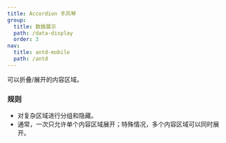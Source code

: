 ```yaml
---
title: Accordion 手风琴
group:
  title: 数据展示
  path: /data-display
  order: 3
nav:
  title: antd-mobile
  path: /antd
---
```


可以折叠/展开的内容区域。

### 规则

- 对复杂区域进行分组和隐藏。
- 通常，一次只允许单个内容区域展开；特殊情况，多个内容区域可以同时展开。

<!-- <code src="./demos/accordion.tsx" /> -->

<code src="./demos/basic.tsx" />

<API/>
